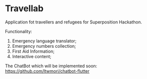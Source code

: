# Travellab

Application fot travellers and refugees for Superposition Hackathon.

Functionality: 
1) Emergency language translator; 
2) Emergency numbers collection;
3) First Aid Information;
4) Interactive content;

The ChatBot which will be implemented soon: https://github.com/ltwmori/chatbot-flutter
